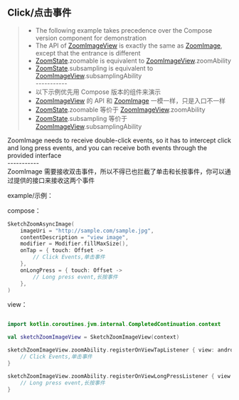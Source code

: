 ## Click/点击事件

> * The following example takes precedence over the Compose version component for demonstration
> * The API of [ZoomImageView] is exactly the same as [ZoomImage], except that the entrance is
    different
> * [ZoomState].zoomable is equivalent to [ZoomImageView].zoomAbility
> * [ZoomState].subsampling is equivalent to [ZoomImageView].subsamplingAbility
    <br>-----------</br>
> * 以下示例优先用 Compose 版本的组件来演示
> * [ZoomImageView] 的 API 和 [ZoomImage] 一模一样，只是入口不一样
> * [ZoomState].zoomable 等价于 [ZoomImageView].zoomAbility
> * [ZoomState].subsampling 等价于 [ZoomImageView].subsamplingAbility

ZoomImage needs to receive double-click events, so it has to intercept click and long press events,
and you can receive both events through the provided interface
<br>-----------</br>
ZoomImage 需要接收双击事件，所以不得已也拦截了单击和长按事件，你可以通过提供的接口来接收这两个事件

example/示例：

compose：

```kotlin
SketchZoomAsyncImage(
    imageUri = "http://sample.com/sample.jpg",
    contentDescription = "view image",
    modifier = Modifier.fillMaxSize(),
    onTap = { touch: Offset ->
        // Click Events,单击事件
    },
    onLongPress = { touch: Offset ->
        // Long press event,长按事件        
    },
)
```

view：

```kotlin

import kotlin.coroutines.jvm.internal.CompletedContinuation.context

val sketchZoomImageView = SketchZoomImageView(context)

sketchZoomImageView.zoomAbility.registerOnViewTapListener { view: android.view.View, x: Float, y: Float ->
    // Click Events,单击事件
}

sketchZoomImageView.zoomAbility.registerOnViewLongPressListener { view: android.view.View, x: Float, y: Float ->
    // Long press event,长按事件        
}
```

[ZoomImageView]: ../../zoomimage-view/src/main/java/com/github/panpf/zoomimage/ZoomImageView.kt

[ZoomImage]: ../../zoomimage-compose/src/main/java/com/github/panpf/zoomimage/ZoomImage.kt

[ZoomState]: ../../zoomimage-compose/src/main/java/com/github/panpf/zoomimage/compose/ZoomState.kt